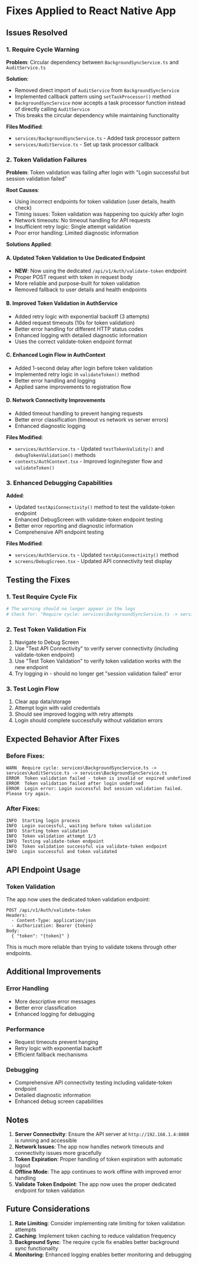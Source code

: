 # Fixes Applied to React Native App

## Issues Resolved

### 1. Require Cycle Warning
**Problem**: Circular dependency between `BackgroundSyncService.ts` and `AuditService.ts`

**Solution**: 
- Removed direct import of `AuditService` from `BackgroundSyncService`
- Implemented callback pattern using `setTaskProcessor()` method
- `BackgroundSyncService` now accepts a task processor function instead of directly calling `AuditService`
- This breaks the circular dependency while maintaining functionality

**Files Modified**:
- `services/BackgroundSyncService.ts` - Added task processor pattern
- `services/AuditService.ts` - Set up task processor callback

### 2. Token Validation Failures
**Problem**: Token validation was failing after login with "Login successful but session validation failed"

**Root Causes**:
- Using incorrect endpoints for token validation (user details, health check)
- Timing issues: Token validation was happening too quickly after login
- Network timeouts: No timeout handling for API requests
- Insufficient retry logic: Single attempt validation
- Poor error handling: Limited diagnostic information

**Solutions Applied**:

#### A. Updated Token Validation to Use Dedicated Endpoint
- **NEW**: Now using the dedicated `/api/v1/Auth/validate-token` endpoint
- Proper POST request with token in request body
- More reliable and purpose-built for token validation
- Removed fallback to user details and health endpoints

#### B. Improved Token Validation in AuthService
- Added retry logic with exponential backoff (3 attempts)
- Added request timeouts (10s for token validation)
- Better error handling for different HTTP status codes
- Enhanced logging with detailed diagnostic information
- Uses the correct validate-token endpoint format

#### C. Enhanced Login Flow in AuthContext
- Added 1-second delay after login before token validation
- Implemented retry logic in `validateToken()` method
- Better error handling and logging
- Applied same improvements to registration flow

#### D. Network Connectivity Improvements
- Added timeout handling to prevent hanging requests
- Better error classification (timeout vs network vs server errors)
- Enhanced diagnostic logging

**Files Modified**:
- `services/AuthService.ts` - Updated `testTokenValidity()` and `debugTokenValidation()` methods
- `contexts/AuthContext.tsx` - Improved login/register flow and `validateToken()`

### 3. Enhanced Debugging Capabilities
**Added**:
- Updated `testApiConnectivity()` method to test the validate-token endpoint
- Enhanced DebugScreen with validate-token endpoint testing
- Better error reporting and diagnostic information
- Comprehensive API endpoint testing

**Files Modified**:
- `services/AuthService.ts` - Updated `testApiConnectivity()` method
- `screens/DebugScreen.tsx` - Updated API connectivity test display

## Testing the Fixes

### 1. Test Require Cycle Fix
```bash
# The warning should no longer appear in the logs
# Check for: "Require cycle: services\BackgroundSyncService.ts -> services\AuditService.ts -> services\BackgroundSyncService.ts"
```

### 2. Test Token Validation Fix
1. Navigate to Debug Screen
2. Use "Test API Connectivity" to verify server connectivity (including validate-token endpoint)
3. Use "Test Token Validation" to verify token validation works with the new endpoint
4. Try logging in - should no longer get "session validation failed" error

### 3. Test Login Flow
1. Clear app data/storage
2. Attempt login with valid credentials
3. Should see improved logging with retry attempts
4. Login should complete successfully without validation errors

## Expected Behavior After Fixes

### Before Fixes:
```
WARN  Require cycle: services\BackgroundSyncService.ts -> services\AuditService.ts -> services\BackgroundSyncService.ts
ERROR  Token validation failed - token is invalid or expired undefined
ERROR  Token validation failed after login undefined
ERROR  Login error: Login successful but session validation failed. Please try again.
```

### After Fixes:
```
INFO  Starting login process
INFO  Login successful, waiting before token validation
INFO  Starting token validation
INFO  Token validation attempt 1/3
INFO  Testing validate-token endpoint
INFO  Token validation successful via validate-token endpoint
INFO  Login successful and token validated
```

## API Endpoint Usage

### Token Validation
The app now uses the dedicated token validation endpoint:
```
POST /api/v1/Auth/validate-token
Headers: 
  - Content-Type: application/json
  - Authorization: Bearer {token}
Body: 
  { "token": "{token}" }
```

This is much more reliable than trying to validate tokens through other endpoints.

## Additional Improvements

### Error Handling
- More descriptive error messages
- Better error classification
- Enhanced logging for debugging

### Performance
- Request timeouts prevent hanging
- Retry logic with exponential backoff
- Efficient fallback mechanisms

### Debugging
- Comprehensive API connectivity testing including validate-token endpoint
- Detailed diagnostic information
- Enhanced debug screen capabilities

## Notes

1. **Server Connectivity**: Ensure the API server at `http://192.168.1.4:8080` is running and accessible
2. **Network Issues**: The app now handles network timeouts and connectivity issues more gracefully
3. **Token Expiration**: Proper handling of token expiration with automatic logout
4. **Offline Mode**: The app continues to work offline with improved error handling
5. **Validate Token Endpoint**: The app now uses the proper dedicated endpoint for token validation

## Future Considerations

1. **Rate Limiting**: Consider implementing rate limiting for token validation attempts
2. **Caching**: Implement token caching to reduce validation frequency
3. **Background Sync**: The require cycle fix enables better background sync functionality
4. **Monitoring**: Enhanced logging enables better monitoring and debugging 